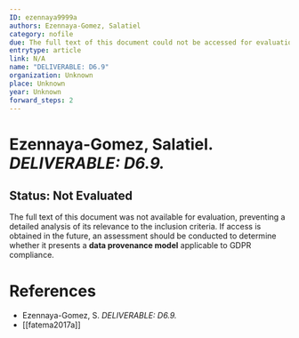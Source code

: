 ```yaml
---
ID: ezennaya9999a
authors: Ezennaya-Gomez, Salatiel
category: nofile
due: The full text of this document could not be accessed for evaluation.
entrytype: article
link: N/A
name: "DELIVERABLE: D6.9"
organization: Unknown
place: Unknown
year: Unknown
forward_steps: 2
---
```


# Ezennaya-Gomez, Salatiel. *DELIVERABLE: D6.9.*

## Status: Not Evaluated

The full text of this document was not available for evaluation, preventing a detailed analysis of its relevance to the inclusion criteria. If access is obtained in the future, an assessment should be conducted to determine whether it presents a **data provenance model** applicable to GDPR compliance.

# References

- Ezennaya-Gomez, S. *DELIVERABLE: D6.9.*
- [[fatema2017a]]
